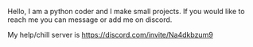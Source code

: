 Hello, I am a python coder and I make small projects.
If you would like to reach me you can message or add me on discord.

My help/chill server is https://discord.com/invite/Na4dkbzum9
